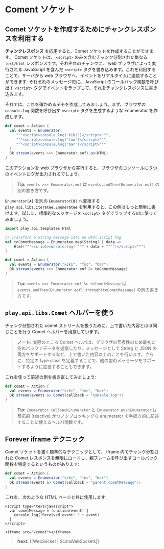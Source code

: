 <!-- translated -->
<!--
# Comet sockets
-->
# Coment ソケット

<!--
## Using chunked responses to create Comet sockets
-->
## Comet ソケットを作成するためにチャンクレスポンスを利用する

<!--
A good use for **Chunked responses** is to create Comet sockets. A Comet socket is just a chunked `text/html` response containing only `<script>` elements. At each chunk we write a `<script>` tag that is immediately executed by the web browser. This way we can send events live to the web browser from the server: for each message, wrap it into a `<script>` tag that calls a JavaScript callback function, and writes it to the chunked response.
-->
**チャンクレスポンス** を応用すると、Comet ソケットを作成することができます。 Comet ソケットは、 `<script>` のみを含むチャンク分割された単なる `text/html` レスポンスです。それぞれのチャンクに、 web ブラウザによって実行される JavaScript を含んだ `<script>` タグを書き込みます。これを利用することで、サーバから web ブラウザへ、イベントをリアルタイムに送信することができます: それぞれのメッセージ毎に、JavaScript のコールバック関数を呼び出す `<script>` タグでイベントをラップして、それをチャンクレスポンスに書き込みます。
   
<!-- 
Let’s write a first proof-of-concept: an enumerator that generates `<script>` tags that each call the browser `console.log` JavaScript function:
-->
それでは、これを確かめるデモを作成してみましょう。まず、ブラウザの `console.log` 関数を呼び出す `<script>` タグを生成するような Enumerator を作成します。
    
```scala
def comet = Action {
  val events = Enumerator(
     """<script>console.log('kiki')</script>""",
     """<script>console.log('foo')</script>""",
     """<script>console.log('bar')</script>"""
  )
  Ok.stream(events >>> Enumerator.eof).as(HTML)
}
```

<!--
If you run this action from a web browser, you will see the three events logged in the browser console.
-->
このアクションを web ブラウザから実行すると、ブラウザのコンソールに３つのイベントログが出力されるでしょう。

<!--
> **Tip:** Writing `events >>> Enumerator.eof` is just another way of writing `events.andThen(Enumerator.eof)`
-->
> **Tip:** `events >>> Enumerator.eof` は `events.andThen(Enumerator.eof)` の別の書き方です。

<!--
We can write this in a better way by using `play.api.libs.iteratee.Enumeratee` that is just an adapter to transform an `Enumerator[A]` into another `Enumerator[B]`. Let’s use it to wrap standard messages into the `<script>` tags:
-->
`Enumerator[A]` を別の `Enumerator[B]` へ変換する `play.api.libs.iteratee.Enumeratee` を利用すると、この例はもっと簡単に書けます。試しに、標準的なメッセージを `<script>` タグでラップするのに使ってみましょう。
    
```scala
import play.api.templates.Html

// Transform a String message into an Html script tag
val toCometMessage = Enumeratee.map[String] { data => 
    Html("""<script>console.log('""" + data + """')</script>""")
}

def comet = Action {
  val events = Enumerator("kiki", "foo", "bar")
  Ok.stream(events >>> Enumerator.eof &> toCometMessage)
}
```

<!--
> **Tip:** Writing `events >>> Enumerator.eof &> toCometMessage` is just another way of writing `events.andThen(Enumerator.eof).through(toCometMessage)`
-->
> **Tip:** `events >>> Enumerator.eof &> toCometMessage` は `events.andThen(Enumerator.eof).through(toCometMessage)` の別の書き方です。

<!--
## Using the `play.api.libs.Comet` helper
-->
## `play.api.libs.Comet` ヘルパーを使う

<!--
We provide a Comet helper to handle these Comet chunked streams that do almost the same stuff that we just wrote.
-->
チャンク分割された comet ストリームを扱うために、上で書いた内容とほぼ同じことを行う Comet ヘルパーを用意しています。

<!--
> **Note:** Actually it does more, like pushing an initial blank buffer data for browser compatibility, and it supports both String and JSON messages. It can also be extended via type classes to support more message types.
-->
> **ノート:** 実際のところ Comet ヘルパは、ブラウザの互換性のため最初に空のバッファデータを送信したり、メッセージとして String と JSON の両方をサポートするなど、上で書いた内容以上のことを行います。さらに、特定の type class を定義することで、他の型のメッセージをサポートするように拡張することもできます。

<!--
Let’s just rewrite the previous example to use it:
-->
これを使って前述の例を書き直してみましょう:

```scala
def comet = Action {
  val events = Enumerator("kiki", "foo", "bar")
  Ok.stream(events &> Comet(callback = "console.log"))
}
```

<!--
> **Tip:** `Enumerator.callbackEnumerator` and `Enumerator.pushEnumerator` are two convenient ways to create reactive non-blocking enumerators in an imperative style.
-->
> **Tip:** `Enumerator.callbackEnumerator` と `Enumerator.pushEnumerator` は反応的 (reactive) かつノンブロッキングな enumerator を手続き的に記述することに使えるヘルパ関数です。

<!--
## The forever iframe technique
-->
## Forever iframe テクニック

<!--
The standard technique to write a Comet socket is to load an infinite chunked comet response in an HTML `iframe` and to specify a callback calling the parent frame:
-->
Comet ソケットを書く標準的なテクニックとして、 iframe 内でチャンク分割された Comet レスポンスを無限にロードし、親フレームを呼び出すコールバック関数を特定するというものがあります:

```scala
def comet = Action {
  val events = Enumerator("kiki", "foo", "bar")
  Ok.stream(events &> Comet(callback = "parent.cometMessage"))
}
```

<!--
With an HTML page like:
-->
これを、次のような HTML ページと共に使用します:

```
<script type="text/javascript">
  var cometMessage = function(event) {
    console.log('Received event: ' + event)
  }
</script>

<iframe src="/comet"></iframe>
```

<!--
> **Next:** [[WebSockets | ScalaWebSockets]]
-->
> **Next:** [[WebSocket | ScalaWebSockets]]